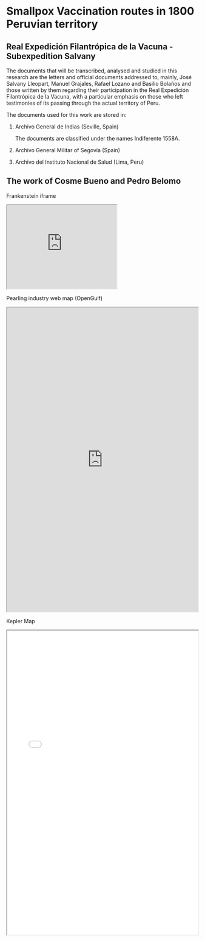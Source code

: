 # Smallpox Vaccination routes in 1800 Peruvian territory 

## Real Expedición Filantrópica de la Vacuna - Subexpedition Salvany

The documents that will be transcribed, analysed and studied in this research are the letters and official documents addressed to, mainly, José Salvany Lleopart, Manuel Grajales, Rafael Lozano and Basilio Bolaños and those written by them regarding their participation in the Real Expedición Filantrópica de la Vacuna, with a particular emphasis on those who left testimonies of its passing through the actual territory of Peru.

The documents used for this work are stored in:

1. Archivo General de Indias (Seville, Spain)

	The documents are classified under the names Indiferente 1558A.

2. Archivo General Militar of Segovia (Spain)
3. Archivo del Instituto Nacional de Salud (Lima, Peru)

## The work of Cosme Bueno and Pedro Belomo

Frankenstein iframe

<iframe style='width: 289px; height: 220px;' src='https://voyant-tools.org/tool/Cirrus/?corpus=frank'></iframe>

Pearling industry web map (OpenGulf)

<iframe src="https://opengulf.github.io/webapps/Pearlprotection/index.html#6/28.516/52.077" width="100%" height="800"></iframe>

Kepler Map

<iframe src="kepler.gl" width="100%" height="800"></iframe>